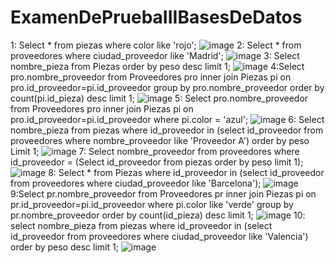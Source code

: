 # ExamenDePruebaIIIBasesDeDatos
1: Select * from piezas where color like 'rojo';
![image](https://github.com/Marcgb2003/ExamenDePruebaIIIBasesDeDatos/assets/122601138/993a211b-a3d2-4f19-ae84-161fc5e7c6d3)
2: Select * from proveedores where ciudad_proveedor like 'Madrid';
![image](https://github.com/Marcgb2003/ExamenDePruebaIIIBasesDeDatos/assets/122601138/645ee07d-b7ec-48d5-bb00-780cc2918fe5)
3: Select nombre_pieza from Piezas order by peso desc limit 1;
![image](https://github.com/Marcgb2003/ExamenDePruebaIIIBasesDeDatos/assets/122601138/be2bdbac-31ce-4d98-b5db-819c7f691a6b)
4:Select pro.nombre_proveedor from Proveedores pro inner join Piezas pi on pro.id_proveedor=pi.id_proveedor group by pro.nombre_proveedor order by count(pi.id_pieza) desc limit 1;
![image](https://github.com/Marcgb2003/ExamenDePruebaIIIBasesDeDatos/assets/122601138/f5bec1e7-18f3-4c60-8c89-a451e528b8cf)
5: Select pro.nombre_proveedor from Proveedores pro inner join Piezas pi on pro.id_proveedor=pi.id_proveedor where pi.color = 'azul';
![image](https://github.com/Marcgb2003/ExamenDePruebaIIIBasesDeDatos/assets/122601138/40358e68-4996-4b6b-a474-b96d319e4ecc)
6: Select nombre_pieza from piezas where id_proveedor in (select id_proveedor from proveedores where nombre_proveedor like 'Proveedor A') order by peso Limit 1;
![image](https://github.com/Marcgb2003/ExamenDePruebaIIIBasesDeDatos/assets/122601138/663f41ef-c0da-4d48-a799-7cf0b139f0f6)
7: Select nombre_proveedor from proveedores where id_proveedor = (Select id_proveedor from piezas order by peso limit 1);
![image](https://github.com/Marcgb2003/ExamenDePruebaIIIBasesDeDatos/assets/122601138/c73589f5-2877-4829-bc5b-d6543f12c065)
8: Select * from Piezas where id_proveedor in (select id_proveedor from proveedores where ciudad_proveedor like 'Barcelona');
![image](https://github.com/Marcgb2003/ExamenDePruebaIIIBasesDeDatos/assets/122601138/2c8c7e54-ffde-450f-91d1-45c2d46f4cb3)
9:Select pr.nombre_proveedor from Proveedores pr inner join Piezas pi on pr.id_proveedor=pi.id_proveedor where pi.color like 'verde' group by pr.nombre_proveedor order by count(id_pieza) desc limit 1;
![image](https://github.com/Marcgb2003/ExamenDePruebaIIIBasesDeDatos/assets/122601138/b6f198f1-e26d-423f-9dab-cebf93eb9dc1)
10: select nombre_pieza from piezas where id_proveedor in (select id_proveedor from proveedores where ciudad_proveedor like 'Valencia') order by peso desc limit 1;
![image](https://github.com/Marcgb2003/ExamenDePruebaIIIBasesDeDatos/assets/122601138/af2c3914-5556-45b1-a29d-b2dd00a85e10)
